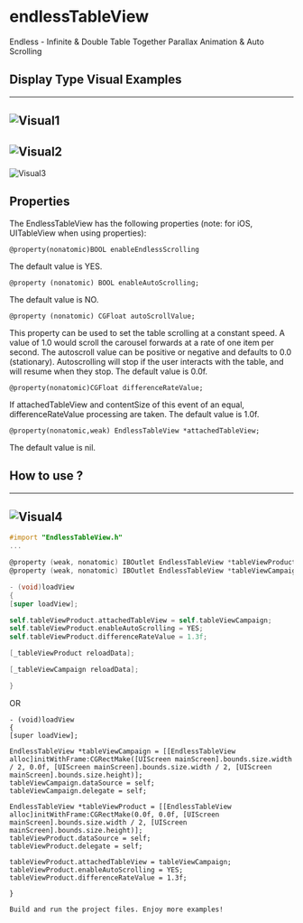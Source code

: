 # endlessTableView

Endless - Infinite &amp; Double Table Together Parallax Animation &amp; Auto Scrolling


## Display Type Visual Examples 

----
![Visual1](http://g.recordit.co/DhtE6kevrL.gif)
----
![Visual2](http://g.recordit.co/mmMIbsPLCR.gif)
----
![Visual3](http://g.recordit.co/uCKOF0zCbd.gif)


Properties
--------------

The EndlessTableView has the following properties (note: for iOS, UITableView when using properties):

    @property(nonatomic)BOOL enableEndlessScrolling 

The default value is YES.

    @property (nonatomic) BOOL enableAutoScrolling;

The default value is NO.

    @property (nonatomic) CGFloat autoScrollValue;

This property can be used to set the table scrolling at a constant speed. A value of 1.0 would scroll the carousel forwards at a rate of one item per second. The autoscroll value can be positive or negative and defaults to 0.0 (stationary). Autoscrolling will stop if the user interacts with the table, and will resume when they stop. The default value is 0.0f.

    @property(nonatomic)CGFloat differenceRateValue;

If attachedTableView and contentSize of this event of an equal, differenceRateValue processing are taken. The default value is 1.0f.

    @property(nonatomic,weak) EndlessTableView *attachedTableView;

The default value is nil.


How to use ?
----------

----
![Visual4](http://g.recordit.co/ykx1SbnAmZ.gif)
----

```Objective-C
#import "EndlessTableView.h"
...

@property (weak, nonatomic) IBOutlet EndlessTableView *tableViewProduct;
@property (weak, nonatomic) IBOutlet EndlessTableView *tableViewCampaign;

- (void)loadView
{
[super loadView];

self.tableViewProduct.attachedTableView = self.tableViewCampaign;
self.tableViewProduct.enableAutoScrolling = YES;
self.tableViewProduct.differenceRateValue = 1.3f;

[_tableViewProduct reloadData];

[_tableViewCampaign reloadData];

}
```

OR

```
- (void)loadView
{
[super loadView];

EndlessTableView *tableViewCampaign = [[EndlessTableView alloc]initWithFrame:CGRectMake([UIScreen mainScreen].bounds.size.width / 2, 0.0f, [UIScreen mainScreen].bounds.size.width / 2, [UIScreen mainScreen].bounds.size.height)];
tableViewCampaign.dataSource = self;
tableViewCampaign.delegate = self;

EndlessTableView *tableViewProduct = [[EndlessTableView alloc]initWithFrame:CGRectMake(0.0f, 0.0f, [UIScreen mainScreen].bounds.size.width / 2, [UIScreen mainScreen].bounds.size.height)];
tableViewProduct.dataSource = self;
tableViewProduct.delegate = self;

tableViewProduct.attachedTableView = tableViewCampaign;
tableViewProduct.enableAutoScrolling = YES;
tableViewProduct.differenceRateValue = 1.3f;

}

Build and run the project files. Enjoy more examples!